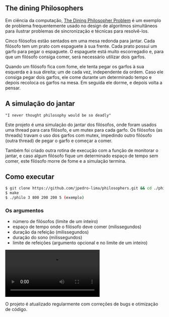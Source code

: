 ## The dining Philosophers
Em ciência da computação, [The Dining Philosopher Problem](https://en.wikipedia.org/wiki/Dining_philosophers_problem) é um exemplo de problema frequentemente usado no design de algoritmos simultâneos para ilustrar problemas de sincronização e técnicas para resolvê-los.

Cinco filósofos estão sentados em uma mesa redonda para jantar. Cada filósofo tem um prato com espaguete à sua frente. Cada prato possui um garfo para pegar o espaguete. O espaguete está muito escorregadio e, para que um filósofo consiga comer, será necessário utilizar dois garfos.

Quando um filósofo fica com fome, ele tenta pegar os garfos à sua esquerda e à sua direita; um de cada vez, independente da ordem. Caso ele consiga pegar dois garfos, ele come durante um determinado tempo e depois recoloca os garfos na mesa. Em seguida ele dorme, e depois volta a pensar.

## A simulação do jantar 
`"I never thought philosophy would be so deadly"`

Este projeto é uma simulação do jantar dos filósofos, onde foram usados uma thread para cara filósofo, e um mutex para cada garfo. Os filósofos (as threads) travam o uso dos garfos com mutex, impedindo outro filósofo (outra thread) de pegar o garfo e começar a comer.

Também foi criado outra rotina de execução com a função de monitorar o jantar, e caso algum filósofo fique um determinado espaço de tempo sem comer, este filósofo morre de fome e a simulação termina.

## Como executar
```bash
$ git clone https://github.com/jpedro-lima/philosophers.git && cd ./philosophers/philo
$ make
$ ./philo 3 800 200 200 5 (exemplo)
```
### Os argumentos
- número de filósofos (limite de um inteiro)
- espaço de tempo onde o filósofo deve comer (milissegundos)
- duração da refeição (milissegundos)
- duração do sono (milissegundos)
- limite de refeições (argumento opcional e no limite de um inteiro)

<div>
<video loop src="./readme_files/simulation.mp4">video </video>
</div>

O projeto é atualizado regularmente com correções de bugs e otimização de código.

